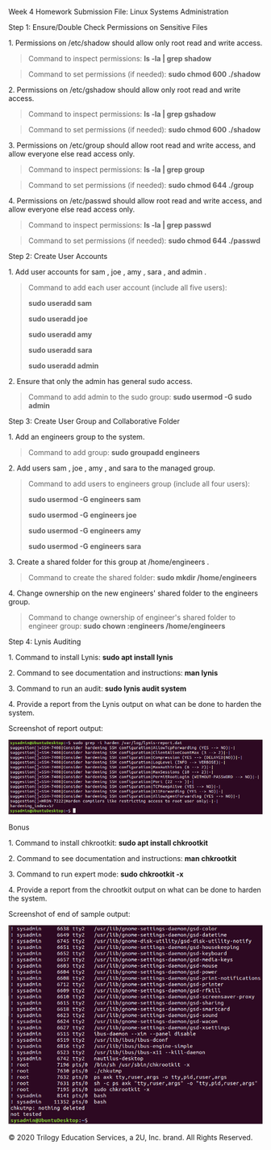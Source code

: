 Week 4 Homework Submission File: Linux Systems Administration

Step 1: Ensure/Double Check Permissions on Sensitive Files

1\. Permissions on /etc/shadow should allow only root read and write access.

  > Command to inspect permissions: **ls -la \| grep shadow**

  > Command to set permissions (if needed): **sudo chmod 600 ./shadow**

2\. Permissions on /etc/gshadow should allow only root read and write access.

  > Command to inspect permissions: **ls -la \| grep gshadow**

  > Command to set permissions (if needed): **sudo chmod 600 ./shadow**

3\. Permissions on /etc/group should allow root read and write access, and allow everyone else read access only. 

  > Command to inspect permissions: **ls -la \| grep group**

  > Command to set permissions (if needed): **sudo chmod 644 ./group**

4\. Permissions on /etc/passwd should allow root read and write access, and allow everyone else read access only. 

  > Command to inspect permissions: **ls -la \| grep passwd**

  > Command to set permissions (if needed): **sudo chmod 644 ./passwd**

Step 2: Create User Accounts

1\. Add user accounts for sam , joe , amy , sara , and admin .

  > Command to add each user account (include all five users):
  > 
  > **sudo useradd sam**
  > 
  > **sudo useradd joe**
  > 
  > **sudo useradd amy**
  > 
  > **sudo useradd sara**
  > 
  > **sudo useradd admin**

2\. Ensure that only the admin has general sudo access.

  > Command to add admin to the sudo group: **sudo usermod -G sudo admin**

Step 3: Create User Group and Collaborative Folder

1\. Add an engineers group to the system.

  > Command to add group: **sudo groupadd engineers**

2\. Add users sam , joe , amy , and sara to the managed group.

  > Command to add users to engineers group (include all four users):
  > 
  > **sudo usermod -G engineers sam**
  > 
  > **sudo usermod -G engineers joe**
  > 
  > **sudo usermod -G engineers amy**
  > 
  > **sudo usermod -G engineers sara**

3\. Create a shared folder for this group at /home/engineers .

  > Command to create the shared folder: **sudo mkdir /home/engineers**

4\. Change ownership on the new engineers\' shared folder to the engineers group.

  > Command to change ownership of engineer\'s shared folder to engineer group: **sudo chown :engineers /home/engineers**

Step 4: Lynis Auditing

1\. Command to install Lynis: **sudo apt install lynis**

2\. Command to see documentation and instructions: **man lynis**

3\. Command to run an audit: **sudo lynis audit system**

4\. Provide a report from the Lynis output on what can be done to harden the system.

Screenshot of report output:

![image1](./images/image1.png)

Bonus

1\. Command to install chkrootkit: **sudo apt install chkrootkit**

2\. Command to see documentation and instructions: **man chkrootkit**

3\. Command to run expert mode: **sudo chkrootkit -x**

4\. Provide a report from the chrootkit output on what can be done to
harden the system.

Screenshot of end of sample output:

![image2](./images/image2.png)

© 2020 Trilogy Education Services, a 2U, Inc. brand. All Rights
Reserved.
